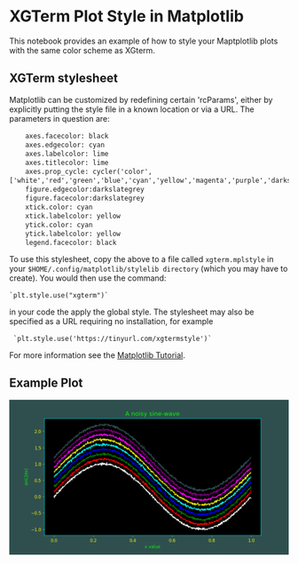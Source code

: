 
# XGTerm Plot Style in Matplotlib

This notebook provides an example of how to style your Maptplotlib plots with the same color scheme as XGterm.

## XGTerm stylesheet

Matplotlib can be customized by redefining certain 'rcParams', either by explicitly putting the style file in a known location or via a URL.  The parameters in question are:

        axes.facecolor: black
        axes.edgecolor: cyan
        axes.labelcolor: lime
        axes.titlecolor: lime
        axes.prop_cycle: cycler('color', ['white','red','green','blue','cyan','yellow','magenta','purple','darkslategray'])
        figure.edgecolor:darkslategrey
        figure.facecolor:darkslategrey
        xtick.color: cyan
        xtick.labelcolor: yellow
        ytick.color: cyan
        ytick.labelcolor: yellow
        legend.facecolor: black

To use this stylesheet, copy the above to a file called `xgterm.mplstyle` in your `$HOME/.config/matplotlib/stylelib directory` (which you may have to create).  You would then use the command:

    `plt.style.use("xgterm")`
    
in your code the apply the global style. The stylesheet may also be specified
as a URL requiring no installation, for example

     `plt.style.use('https://tinyurl.com/xgtermstyle')`

For more information see the [Matplotlib Tutorial](https://matplotlib.org/stable/tutorials/introductory/customizing.html).

## Example Plot

![](example_plot.png)
